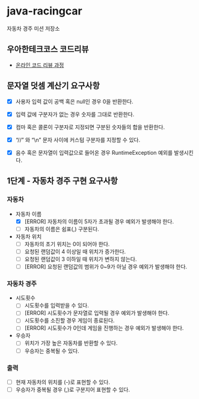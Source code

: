 # java-racingcar

자동차 경주 미션 저장소

## 우아한테크코스 코드리뷰

- [온라인 코드 리뷰 과정](https://github.com/woowacourse/woowacourse-docs/blob/master/maincourse/README.md)

## 문자열 덧셈 계산기 요구사항

- [x]  사용자 입력 값이 공백 혹은 null인 경우 0을 반환한다.
- [x]  입력 값에 구분자가 없는 경우 숫자를 그대로 반환한다.
- [x]  컴마 혹은 콜론이 구분자로 지정되면 구분된 숫자들의 합을 반환한다.
- [x]  “//” 와 “\n” 문자 사이에 커스텀 구분자를 지정할 수 있다.
- [x]  음수 혹은 문자열이 입력값으로 들어온 경우 RuntimeException 예외를 발생시킨다.


## 1단계 - 자동차 경주 구현 요구사항

### 자동차

- 자동차 이름
    - [x]  [ERROR] 자동차의 이름이 5자가 초과될 경우 예외가 발생해야 한다.
    - [ ]  자동차의 이름은 쉼표(,) 구분된다.
- 자동차 위치
    - [ ]  자동차의 초기 위치는 0이 되어야 한다.
    - [ ]  요청된 랜덤값이 4 이상일 때 위치가 증가한다.
    - [ ]  요청된 랜덤값이 3 이하일 때 위치가 변하지 않는다.
    - [ ]  [ERROR] 요청된 랜덤값의 범위가 0~9가 아닐 경우 예외가 발생해야 한다.

### 자동차 경주

- 시도횟수
    - [ ]  시도횟수를 입력받을 수 있다.
    - [ ]  [ERROR] 시도횟수가 문자열로 입력될 경우 예외가 발생해야 한다.
    - [ ]  시도횟수를 소진할 경우 게임이 종료된다.
    - [ ]  [ERROR] 시도횟수가 0인데 게임을 진행하는 경우 예외가 발생해야 한다.
- 우승자
    - [ ]  위치가 가장 높은 자동차를 반환할 수 있다.
    - [ ]  우승자는 중복될 수 있다.

### 출력

- [ ]  현재 자동차의 위치를 (-)로 표현할 수 있다.
- [ ]  우승자가 중복될 경우 (,)로 구분지어 표현할 수 있다.